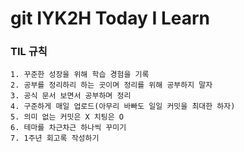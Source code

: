 # git IYK2H Today I Learn

###  TIL 규칙

    1. 꾸준한 성장을 위해 학습 경험을 기록
    2. 공부를 정리하리 하는 곳이며 정리를 위해 공부하지 말자
    3. 공식 문서 보면서 공부하며 정리
    4. 구준하게 매일 업로드(아무리 바빠도 일일 커밋을 최대한 하자)
    5. 의미 없는 커밋은 X 치팅은 O
    6. 테마를 차근차근 하나씩 꾸미기
    7. 1주년 회고록 작성하기

